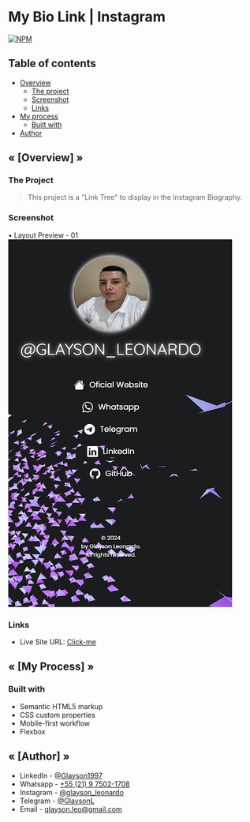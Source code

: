 # My Bio Link | Instagram
[![NPM](https://img.shields.io/npm/l/react)](https://github.com/GlaysonL/Link.BioInstagram/blob/master/LICENSE) 

<h2>Table of contents</h2>

- [Overview](#overview)
  - [The project](#the-project)
  - [Screenshot](#screenshot)
  - [Links](#links)
- [My process](#my-process)
  - [Built with](#built-with)
- [Author](#author)


<h2 id="overview"><strong>« [Overview] »</strong></h2>

<h3 id="the-project"><strong>The Project</strong></h3>

> This project is a "Link Tree" to display in the Instagram Biography.

<h3 id="screenshot"><strong>Screenshot</strong></h3>

• Layout Preview - 01 <br>
![Mobile](./images/design/me-design.png)

<h3 id="links"><strong>Links</strong></h3>

- Live Site URL: [Click-me](https://glaysonl.github.io/Link.BioInstagram/)
<h2 id="my-process"><strong>« [My Process] »</strong></h2>

<h3 id="built-with"><strong>Built with</strong></h3>

- Semantic HTML5 markup
- CSS custom properties
- Mobile-first workflow
- Flexbox

<h2 id="author"><strong>« [Author] »</strong></h2>

- LinkedIn - [@Glayson1997](https://www.linkedin.com/in/glayson1997/)
- Whatsapp - [+55 (21) 9 7502-1708](https://wa.me/5521975021708)
- Instagram - [@glayson_leonardo](https://www.instagram.com/glayson_leonardo/)
- Telegram - [@GlaysonL](https://t.me/GlaysonL)
- Email - [glayson.leo@gmail.com](mailto:glayson.leo@gmail.com)